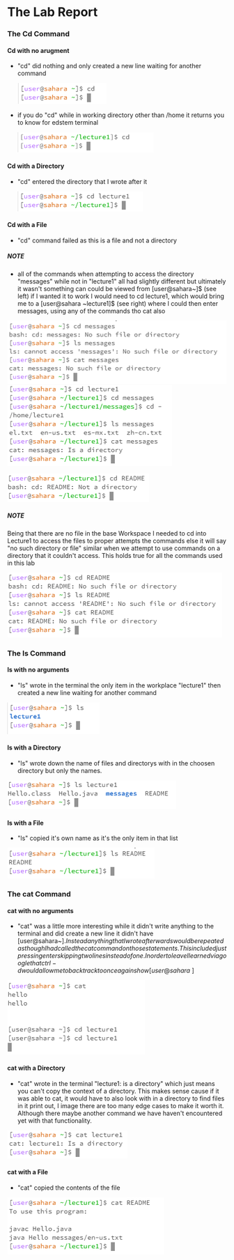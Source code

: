<p align="center">

# **The Lab Report**

### **The Cd Command**

<p aligh="left">

#### **Cd with no arugment**

- "cd" did nothing and only created a new line waiting for another command

  ![Image](No_Argument_cd.png)

- if you do "cd" while in working directory other than /home it returns you to know for edstem terminal

  ![Image](No_Argument_cd_noHome.png)

#### **Cd with a Directory**

- "cd" entered the directory that I wrote after it
  
  ![Image](Directory_cd.png)

#### **Cd with a File**

- "cd" command failed as this is a file and not a directory

##### **NOTE**

- all of the commands when attempting to access the directory "messages" while not in "lecture1" all had slightly different but ultimately it wasn't something can could be viewed from [user@sahara~]$ (see left) if I wanted it to work I would need to cd lecture1, which would bring me to a [user@sahara ~lecture1]$ (see right) where I could then enter messages, using any of the commands tho cat also

![Image](Directory_All_messages_lecture1Closed.png) ![Image](Directory_All_messages_lecture1Open.png)

  
  ![Image](File_cd.png)

##### **NOTE**

Being that there are no file in the base Workspace I needed to cd into Lecture1 to access the files to proper attempts the commands else it will say "no such directory or file" similar when we attempt to use commands on a directory that it couldn't access. This holds true for all the commands used in this lab

![Images](File_All_Error.png)


<p align="center">

### **The ls Command**

<p aligh="left">

#### **ls with no arguments**

- "ls" wrote in the terminal the only item in the workplace "lecture1" then created a new line waiting for another command

![Image](No_Argument_ls.png)

#### **ls with a Directory**

- "ls" wrote down the name of files and directorys with in the choosen directory but only the names.
  
![Image](Directory_ls_lecture1.png) 

#### **ls with a File**

- "ls" copied it's own name as it's the only item in that list
  
![Image](File_ls.png)

<p align="center">

### **The cat Command**

<p aligh="left">

#### **cat with no arguments**

- "cat" was a little more interesting while it didn't write anything to the terminal and did create a new line it didn't have [user@sahara~]$. Instead anything that I wrote afterwards would be repeated as though I had called the cat command on those statements. This included just pressing enter skipping two lines instead of one. In order to leave I learned via google that ctrl-d would allow me to back track to once again show [user@sahara~]$

![Image](No_Argument_cat.png)

#### **cat with a Directory**

- "cat" wrote in the terminal "lecture1: is a directory" which just means you can't copy the context of a directory. This makes sense cause if it was able to cat, it would have to also look with in a directory to find files in it print out, I image there are too many edge cases to make it worth it. Although there maybe another command we have haven't encountered yet with that functionality.

![Image](Directory_cat_lecture1.png)

#### **cat with a File**


- "cat" copied the contents of the file

![Image](File_cat.png)





